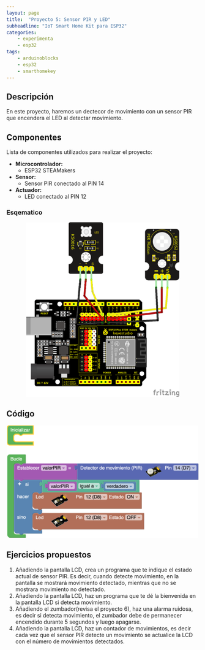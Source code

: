 ```yaml
---
layout: page
title:  "Proyecto 5: Sensor PIR y LED"
subheadline: "IoT Smart Home Kit para ESP32"
categories:
    - experimenta
    - esp32
tags:
    - arduinoblocks
    - esp32
    - smarthomekey
---
```


## Descripción
En este proyecto, haremos un dectecor de movimiento con un sensor PIR que encendera el LED al detectar movimiento.
## Componentes
Lista de componentes utilizados para realizar el proyecto:
- **Microcontrolador:** 
    - ESP32 STEAMakers
- **Sensor:** 
    - Sensor PIR conectado al PIN 14
- **Actuador:** 
    - LED conectado al PIN 12
    
### Esqematico 

<p align="center">
    <img src="/images/experimenta/esp32/Proyectos/P05_Esquematico.png" alt="Proyecto 1" width="400"/>
</p>

## Código 
<p align="center">
    <img src="/images/experimenta/esp32/Proyectos/Proyecto05.png" alt="Proyecto 5" width="500"/>
</p>

## Ejercicios propuestos
1.	Añadiendo la pantalla LCD, crea un programa que te indique el estado actual de sensor PIR. Es decir, cuando detecte movimiento, en la pantalla se mostrará movimiento detectado, mientras que no se mostrara movimiento no detectado.
2.	Añadiendo la pantalla LCD, haz un programa que te dé la bienvenida en la pantalla LCD si detecta movimiento.
3.	Añadiendo el zumbador(revisa el proyecto 6), haz una alarma ruidosa, es decir si detecta movimiento, el zumbador debe de permanecer encendido durante 5 segundos y luego apagarse. 
4.	Añadiendo la pantalla LCD, haz un contador de movimientos, es decir cada vez que el sensor PIR detecte un movimiento se actualice la LCD con el número de movimientos detectados. 

